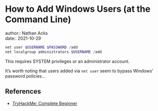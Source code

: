 # How to Add Windows Users (at the Command Line)

author:: Nathan Acks  
date:: 2021-10-29

```powershell
net user $USERNAME $PASSWORD /add
net localgroup administrators $USERNAME /add
```

This requires SYSTEM privileges or an administrator account.

It’s worth noting that users added via `net user` seem to bypass Windows’ password policies…

## References

* [TryHackMe: Complete Beginner](tryhackme-complete-beginner.md)
